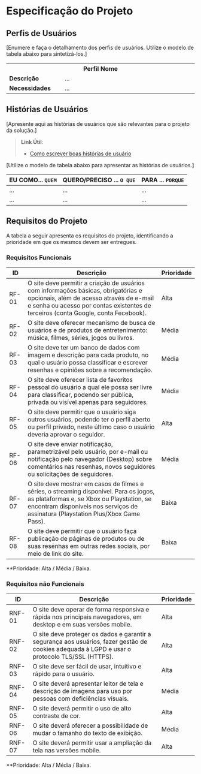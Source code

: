 # Especificação do Projeto

## Perfis de Usuários

[Enumere e faça o detalhamento dos perfis de usuários. Utilize o modelo de tabela abaixo para sintetizá-los.]

<table>
<tbody>
<tr align=center>
<th colspan="2">Perfil Nome </th>
</tr>
<tr>
<td width="150px"><b>Descrição</b></td>
<td width="600px">...</td>
</tr>
<tr>
<td><b>Necessidades</b></td>
<td>...</td>
</tr>
</tbody>
</table>


## Histórias de Usuários

[Apresente aqui as histórias de usuários que são relevantes para o projeto da solução.]

> **Link Útil**:
> - [Como escrever boas histórias de usuário](https://medium.com/vertice/como-escrever-boas-users-stories-hist%C3%B3rias-de-usu%C3%A1rios-b29c75043fac)

[Utilize o modelo de tabela abaixo para apresentar as histórias de usuários.]

|EU COMO... `QUEM`   | QUERO/PRECISO ... `O QUE` |PARA ... `PORQUE`                 |
|--------------------|---------------------------|----------------------------------|
| ...                | ...                       | ...                              |
| ...                | ...                       | ...                              |

## Requisitos do Projeto

A tabela a seguir apresenta os requisitos do projeto, identificando a prioridade em que os mesmos devem ser entregues.

### Requisitos Funcionais

|ID    | Descrição                | Prioridade |
|-------|---------------------------------|----|
| RF-01 |O site deve permitir a criação de usuários com informações básicas, obrigatórias e opcionais, além de acesso através de e-mail e senha ou acesso por contas existentes de terceiros (conta Google, conta Fecebook).          | Alta  |
 |RF-02 | O site deve oferecer mecanismo de busca de usuários e de produtos de entretenimento: música, filmes, séries, jogos ou livros.                   | Média |
| RF-03 | O site deve ter um banco de dados com imagem e descrição para cada produto, no qual o usuário possa classificar e escrever resenhas e opiniões sobre a recomendação.                    |Média  |
|  RF-04  |O site deve oferecer lista de favoritos pessoal do usuário a qual ele possa ser livre para classificar, podendo ser pública, privada ou visível apenas para seguidores.                  | Média  |
| RF-05 |O site deve permitir que o usuário siga outros usuários, podendo ter o perfil aberto ou perfil privado, neste último caso o usuário deveria aprovar o seguidor.              | Alta |
| RF-06| O site deve enviar notificação, parametrizável pelo usuário, por e-mail ou notificação pelo navegador (Desktop) sobre comentários nas resenhas, novos seguidores ou solicitações de seguidores.                    |Média |
| RF-07| O site deve mostrar em casos de filmes e séries, o streaming disponível. Para os jogos, as plataformas e, se Xbox ou Playstation, se encontram disponíveis nos serviços de assinatura (Playstation Plus/Xbox Game Pass).           | Baixa  |
|  RF-08 | O site deve permitir que o usuário faça publicação de páginas de produtos ou de suas resenhas em outras redes sociais, por meio de link do site.          | Baixa   |



**Prioridade: Alta / Média / Baixa. 

### Requisitos não Funcionais



|ID    | Descrição                | Prioridade |
|-------|---------------------------------|----|
| RNF-01 |O site deve operar de forma responsiva e rápida nos principais navegadores, em desktop e em suas versões mobile. | Alta  |
 |RNF-02 | O site deve proteger os dados e garantir a segurança aos usuários, fazer gestão de cookies adequada à LGPD e usar o protocolo TLS/SSL (HTTPS).           | Alta|
| RNF-03 | O site deve ser fácil de usar, intuitivo e rápido para o usuário.    |Alta |
|  RNF-04  | O site deverá apresentar leitor de tela e descrição de imagens para uso por pessoas com deficiências visuais.           | Média  |
| RNF-05 |O site deverá permitir o uso de alto contraste de cor.          | Alta |
| RNF-06| O site deverá oferecer a possibilidade de mudar o tamanho do texto de exibição.        |Média |
| RNF-07| O site deverá permitir usar a ampliação da tela nas versões mobile.           | Alta |

**Prioridade: Alta / Média / Baixa. 

